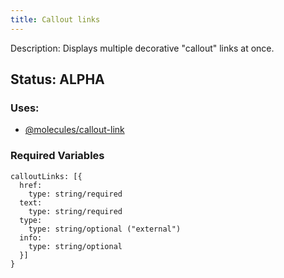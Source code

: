 ```yaml
---
title: Callout links
---
```

Description: Displays multiple decorative "callout" links at once.

## Status: ALPHA

### Uses:
- [@molecules/callout-link](/?p=molecules-callout-link)

### Required Variables
~~~
calloutLinks: [{
  href:
    type: string/required
  text:
    type: string/required
  type:
    type: string/optional ("external")
  info:
    type: string/optional
  }]
}
~~~
